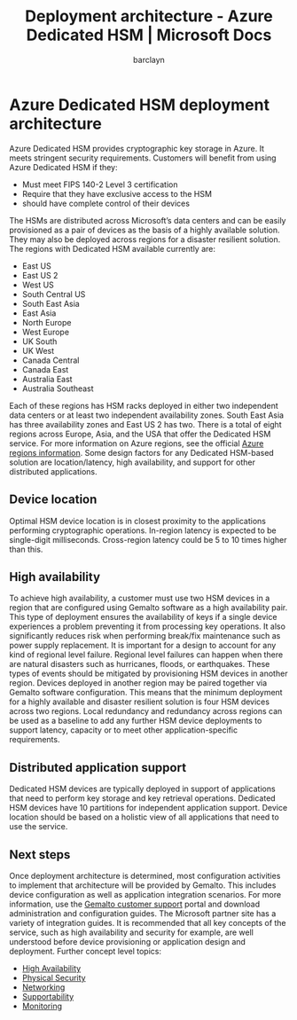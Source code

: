 ﻿---
title: Deployment architecture - Azure Dedicated HSM | Microsoft Docs
description: Basic design considerations when using Azure Dedicated HSM as part of an application architecture
services: dedicated-hsm
author: barclayn
manager: barbkess
ms.custom: "mvc, seodec18"
ms.service: key-vault
ms.workload: identity
ms.tgt_pltfrm: na
ms.devlang: na
ms.topic: conceptual
ms.date: 03/27/2019
ms.author: barclayn

---

# Azure Dedicated HSM deployment architecture

Azure Dedicated HSM provides cryptographic key storage in Azure. It meets stringent security requirements. Customers will benefit from using Azure Dedicated HSM if they:

* Must meet FIPS 140-2 Level 3 certification
* Require that they have exclusive access to the HSM
* should have complete control of their devices

The HSMs are distributed across Microsoft’s data centers and can be easily provisioned as a pair of devices as the basis of a highly available solution. They may also be deployed across regions for a disaster resilient solution. The regions with Dedicated HSM available currently are:

* East US
* East US 2
* West US
* South Central US
* South East Asia
* East Asia
* North Europe
* West Europe
* UK South
* UK West
* Canada Central
* Canada East
* Australia East
* Australia Southeast

Each of these regions has HSM racks deployed in either two independent data centers or at least two independent availability zones. South East Asia has three availability zones and East US 2 has two. There is a total of eight regions across Europe, Asia, and the USA that offer the Dedicated HSM service. For more information on Azure regions, see the official  [Azure regions information](https://azure.microsoft.com/global-infrastructure/regions/).
Some design factors for any Dedicated HSM-based solution are location/latency, high availability, and support for other distributed applications.

## Device location

Optimal HSM device location is in closest proximity to the applications performing cryptographic operations. In-region latency is expected to be single-digit milliseconds. Cross-region latency could be 5 to 10 times higher than this.

## High availability

To achieve high availability, a customer must use two HSM devices in a region that are configured using Gemalto software as a high availability pair. This type of deployment ensures the availability of keys if a single device experiences a problem preventing it from processing key operations. It also significantly reduces risk when performing break/fix maintenance such as power supply replacement. It is important for a design to account for any kind of regional level failure. Regional level failures can happen when there are natural disasters such as hurricanes, floods, or earthquakes. These types of events should be mitigated by provisioning HSM devices in another region. Devices deployed in another region may be paired together via Gemalto software configuration. This means that the minimum deployment for a highly available and disaster resilient solution is four HSM devices across two regions. Local redundancy and redundancy across regions can be used as a baseline to add any further HSM device deployments to support latency, capacity or to meet other application-specific requirements.

## Distributed application support

Dedicated HSM devices are typically deployed in support of applications that need to perform key storage and key retrieval operations. Dedicated HSM devices have 10 partitions for independent application support. Device location should be based on a holistic view of all applications that need to use the service.

## Next steps

Once deployment architecture is determined, most configuration activities to implement that architecture will be provided by Gemalto. This includes device configuration as well as application integration scenarios. For more information, use the [Gemalto customer support](https://supportportal.gemalto.com/csm/) portal and download administration and configuration guides. The Microsoft partner site has a variety of integration guides.
It is recommended that all key concepts of the service, such as high availability and security for example, are well understood before device provisioning or application design and deployment.
Further concept level topics:

* [High Availability](high-availability.md)
* [Physical Security](physical-security.md)
* [Networking](networking.md)
* [Supportability](supportability.md)
* [Monitoring](monitoring.md)
